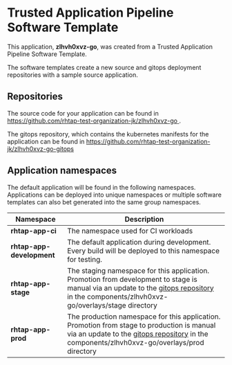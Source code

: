 # Trusted Application Pipeline Software Template

This application, **zlhvh0xvz-go**, was created from a Trusted Application Pipeline Software Template.

The software templates create a new source and gitops deployment repositories with a sample source application. 

## Repositories

The source code for your application can be found in [https://github.com/rhtap-test-organization-jk/zlhvh0xvz-go ](https://github.com/rhtap-test-organization-jk/zlhvh0xvz-go ).
 
The gitops repository, which contains the kubernetes manifests for the application can be found in 
[https://github.com/rhtap-test-organization-jk/zlhvh0xvz-go-gitops ](https://github.com/rhtap-test-organization-jk/zlhvh0xvz-go-gitops ) 

## Application namespaces 

The default application will be found in the following namespaces. Applications can be deployed into unique namespaces or multiple software templates can also bet generated into the same group namespaces.  

|  Namespace   |  Description   |  
| -------- | -------- |
| **rhtap-app-ci** | The namespace used for CI workloads |
| **rhtap-app-development** | The default application during development. Every build will be deployed to this namespace for testing. |
| **rhtap-app-stage** | The staging namespace for this application. Promotion from development to stage is manual via an update to the [gitops repository](https://github.com/rhtap-test-organization-jk/zlhvh0xvz-go-gitops ) in the components/zlhvh0xvz-go/overlays/stage directory |
| **rhtap-app-prod** | The production namespace for this application. Promotion from stage to production is manual via an update to the [gitops repository](https://github.com/rhtap-test-organization-jk/zlhvh0xvz-go-gitops ) in the components/zlhvh0xvz-go/overlays/prod directory |